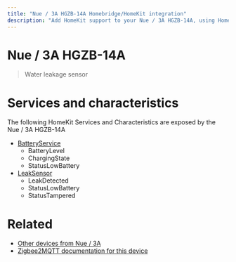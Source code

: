 ```yaml
---
title: "Nue / 3A HGZB-14A Homebridge/HomeKit integration"
description: "Add HomeKit support to your Nue / 3A HGZB-14A, using Homebridge, Zigbee2MQTT and homebridge-z2m."
---
```

<!---
This file has been GENERATED using src/docgen/docgen.ts
DO NOT EDIT THIS FILE MANUALLY!
-->
# Nue / 3A HGZB-14A
> Water leakage sensor


# Services and characteristics
The following HomeKit Services and Characteristics are exposed by
the Nue / 3A HGZB-14A

* [BatteryService](../../battery.md)
  * BatteryLevel
  * ChargingState
  * StatusLowBattery
* [LeakSensor](../../sensors.md)
  * LeakDetected
  * StatusLowBattery
  * StatusTampered


# Related
* [Other devices from Nue / 3A](../index.md#nue_3a)
* [Zigbee2MQTT documentation for this device](https://www.zigbee2mqtt.io/devices/HGZB-14A.html)